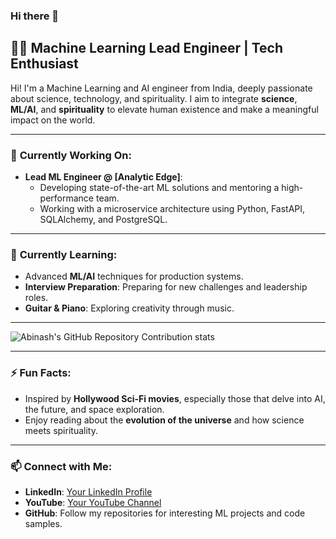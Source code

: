 ### Hi there 👋

<!--
**abprime/abprime** is a ✨ _special_ ✨ repository because its `README.md` (this file) appears on your GitHub profile.

Here are some ideas to get you started:

- 🔭 I’m currently working on ...
- 🌱 I’m currently learning ...
- 👯 I’m looking to collaborate on ...
- 🤔 I’m looking for help with ...
- 💬 Ask me about ...
- 📫 How to reach me: ...
- 😄 Pronouns: ...
- ⚡ Fun fact: ...
-->
## 👨‍💻 **Machine Learning Lead Engineer | Tech Enthusiast**

Hi! I'm a Machine Learning and AI engineer from India, deeply passionate about science, technology, and spirituality. I aim to integrate **science**, **ML/AI**, and **spirituality** to elevate human existence and make a meaningful impact on the world.

---

### 🔭 **Currently Working On:**

- **Lead ML Engineer @ [Analytic Edge]**:
  - Developing state-of-the-art ML solutions and mentoring a high-performance team.
  - Working with a microservice architecture using Python, FastAPI, SQLAlchemy, and PostgreSQL.

----

### 🌱 **Currently Learning:**

- Advanced **ML/AI** techniques for production systems.
- **Interview Preparation**: Preparing for new challenges and leadership roles.
- **Guitar & Piano**: Exploring creativity through music.

---

![Abinash's GitHub Repository Contribution stats](https://github-contributor-stats.vercel.app/api?username=abprime)

---

### ⚡ **Fun Facts:**

- Inspired by **Hollywood Sci-Fi movies**, especially those that delve into AI, the future, and space exploration.
- Enjoy reading about the **evolution of the universe** and how science meets spirituality.

---

### 📫 **Connect with Me:**

- **LinkedIn**: [Your LinkedIn Profile](#)
- **YouTube**: [Your YouTube Channel](#)
- **GitHub**: Follow my repositories for interesting ML projects and code samples.


